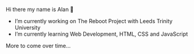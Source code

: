 Hi there my name is Alan 👋

-  I’m currently working on The Reboot Project with Leeds Trinity University
-  I’m currently learning Web Development, HTML, CSS and JavaScript

More to come over time...
